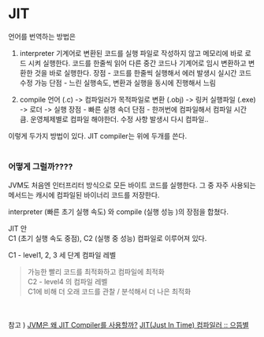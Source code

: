 # JIT
언어를 번역하는 방법은
1. interpreter
기계어로 변환된 코드를 실행 파일로 작성하지 않고 메모리에 바로 로드 시켜 실행한다. 코드를 한줄씩 읽어 다른 중간 코드나 기계어로 임시 변환하고 변환한 것을 바로 실행한다.
장점 - 코드를 한줄씩 실행해서 에러 발생시 실시간 코드 수정 가능
단점 - 느린 실행속도, 변환과 실행을 동시에 진행해서 느림

2. compile
언어 (.c) -> 컴파일러가 목적파일로 변환 (.obj) -> 링커 실행파일 (.exe) -> 로더 -> 실행
장점 - 빠른 실행 속더
단점 - 한꺼번에 컴파일해서 컴파일 시간 큼. 운영체제별로 컴파일 해야한더. 수정 사항 발생시 다시 컴파일..

이렇게 두가지 방법이 있다. JIT compiler는 위에 두개를 쓴다.
<br/></br>
### 어떻게 그럴까????
JVM도 처음엔 인터프리터 방식으로 모든 바이트 코드를 실행한다. 그 중 자주 사용되는 메서드는 캐시에 컴파일된 바이너리 코드를 저장한다. 

interpreter (빠른 초기 실행 속도) 와 compile (실행 성능 )의 장점을 합쳤다. 

JIT 안<br/>
C1 (초기 실행 속도 중점), C2 (실행 중 성능) 컴파일로 이루어져 있다.<br/>

C1 - level1, 2, 3 세 단계 컴파일 레벨<br/>
> 가능한 빨리 코드를 최적화하고 컴파일에 최적화<br/>
C2 - level4 의 컴파일 레벨<br/>
> C1에 비해 더 오래 코드를 관찰 / 분석해서 더 나은 최적화<br/>





<br/></br>
참고 ) 	[JVM은 왜 JIT Compiler를 사용할까?](https://velog.io/@jslog/JVM%EC%9D%80-%EC%99%9C-JIT-Compiler%EB%A5%BC-%EC%82%AC%EC%9A%A9%ED%95%A0%EA%B9%8C)
		[JIT(Just In Time) 컴파일러 :: 으뜸별](https://beststar-1.tistory.com/3)
